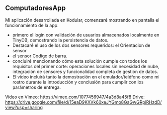 ## ComputadoresApp

Mi aplicación desarrollada en Kodular, comenzaré mostrando en pantalla el funcionamiento de la app: 
- primero el login con validación de usuarios almacenados localmente en TinyDB, demostrando la persistencia de datos.
- Destacaré el uso de los dos sensores requeridos: el Orientacion de sensor
- el sensor Codigo de barra.
- concluiré mencionando cómo esta solución cumple con todos los requisitos del primer corte: operaciones locales sin necesidad de nube, integración de sensores y funcionalidad completa de gestión de datos.
- El video incluirá tanto la demostración en el emulador/teléfono como mi rostro durante la introducción y conclusión para cumplir con los parámetros de entrega.

Video en Vimeo: https://vimeo.com/1077456947/4a3d8a45f8
Drive: https://drive.google.com/file/d/15eaD9KXVk60xeJYGmo8GaGwGRpiRHzdD/view?usp=sharing
